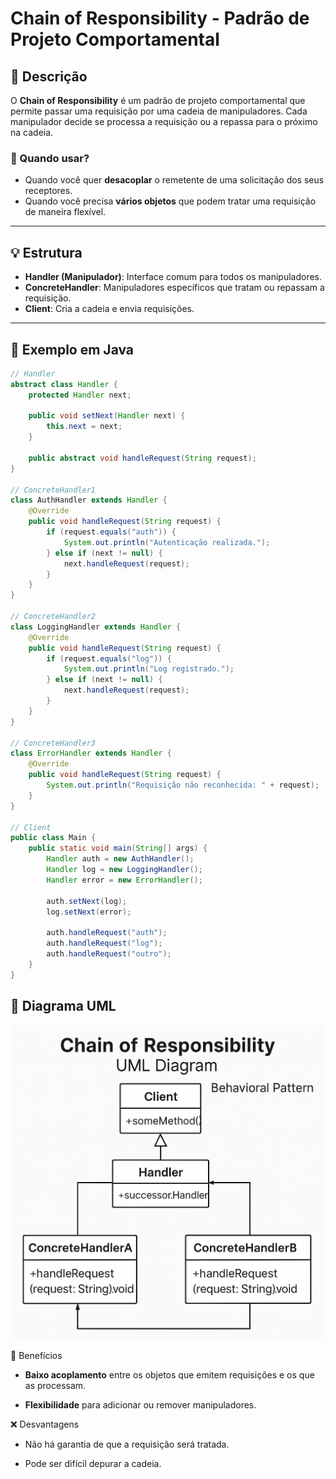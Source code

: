 # Chain of Responsibility - Padrão de Projeto Comportamental

## 📌 Descrição

O **Chain of Responsibility** é um padrão de projeto comportamental que permite passar uma requisição por uma cadeia de manipuladores. Cada manipulador decide se processa a requisição ou a repassa para o próximo na cadeia.

### 🧠 Quando usar?

- Quando você quer **desacoplar** o remetente de uma solicitação dos seus receptores.
- Quando você precisa **vários objetos** que podem tratar uma requisição de maneira flexível.

---

## 💡 Estrutura

- **Handler (Manipulador)**: Interface comum para todos os manipuladores.
- **ConcreteHandler**: Manipuladores específicos que tratam ou repassam a requisição.
- **Client**: Cria a cadeia e envia requisições.

---

## 🧪 Exemplo em Java

```java
// Handler
abstract class Handler {
    protected Handler next;

    public void setNext(Handler next) {
        this.next = next;
    }

    public abstract void handleRequest(String request);
}

// ConcreteHandler1
class AuthHandler extends Handler {
    @Override
    public void handleRequest(String request) {
        if (request.equals("auth")) {
            System.out.println("Autenticação realizada.");
        } else if (next != null) {
            next.handleRequest(request);
        }
    }
}

// ConcreteHandler2
class LoggingHandler extends Handler {
    @Override
    public void handleRequest(String request) {
        if (request.equals("log")) {
            System.out.println("Log registrado.");
        } else if (next != null) {
            next.handleRequest(request);
        }
    }
}

// ConcreteHandler3
class ErrorHandler extends Handler {
    @Override
    public void handleRequest(String request) {
        System.out.println("Requisição não reconhecida: " + request);
    }
}

// Client
public class Main {
    public static void main(String[] args) {
        Handler auth = new AuthHandler();
        Handler log = new LoggingHandler();
        Handler error = new ErrorHandler();

        auth.setNext(log);
        log.setNext(error);

        auth.handleRequest("auth");
        auth.handleRequest("log");
        auth.handleRequest("outro");
    }
}
```

## 🔗 Diagrama UML

![Diagrama UML - Chain of Responsibility](assets/chain_uml.png)


📘 Benefícios
- **Baixo acoplamento** entre os objetos que emitem requisições e os que as processam.

- **Flexibilidade** para adicionar ou remover manipuladores.

❌ Desvantagens
- Não há garantia de que a requisição será tratada.

- Pode ser difícil depurar a cadeia.